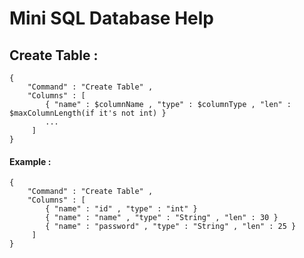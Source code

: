 # Mini SQL Database Help
## Create Table :
```
{
    "Command" : "Create Table" ,
    "Columns" : [
        { "name" : $columnName , "type" : $columnType , "len" : $maxColumnLength(if it's not int) }
        ...
     ]
}
```
#### Example :
```
{
    "Command" : "Create Table" ,
    "Columns" : [
        { "name" : "id" , "type" : "int" }
        { "name" : "name" , "type" : "String" , "len" : 30 }
        { "name" : "password" , "type" : "String" , "len" : 25 }
     ]
}
```